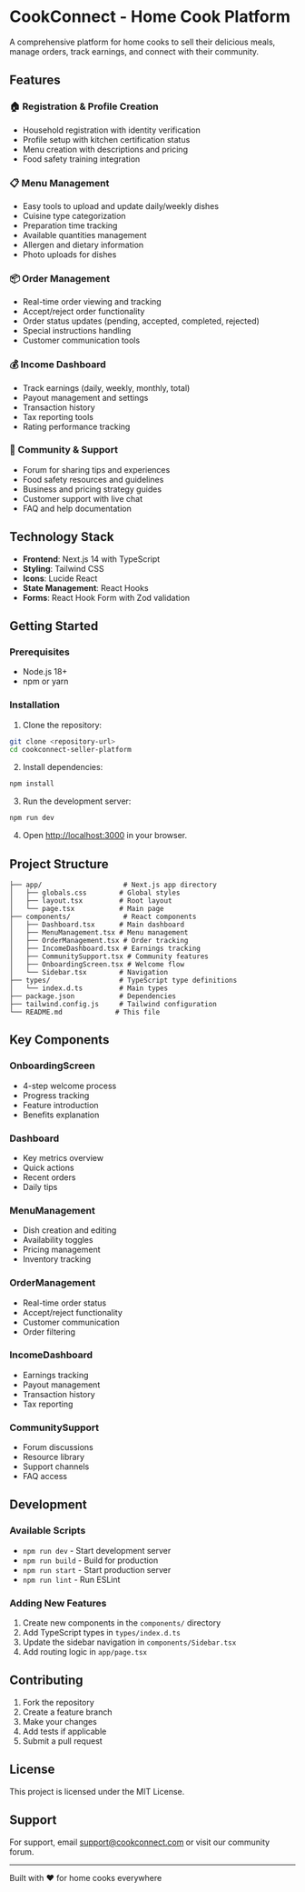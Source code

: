 # CookConnect - Home Cook Platform

A comprehensive platform for home cooks to sell their delicious meals, manage orders, track earnings, and connect with their community.

## Features

### 🏠 Registration & Profile Creation
- Household registration with identity verification
- Profile setup with kitchen certification status
- Menu creation with descriptions and pricing
- Food safety training integration

### 📋 Menu Management
- Easy tools to upload and update daily/weekly dishes
- Cuisine type categorization
- Preparation time tracking
- Available quantities management
- Allergen and dietary information
- Photo uploads for dishes

### 📦 Order Management
- Real-time order viewing and tracking
- Accept/reject order functionality
- Order status updates (pending, accepted, completed, rejected)
- Special instructions handling
- Customer communication tools

### 💰 Income Dashboard
- Track earnings (daily, weekly, monthly, total)
- Payout management and settings
- Transaction history
- Tax reporting tools
- Rating performance tracking

### 👥 Community & Support
- Forum for sharing tips and experiences
- Food safety resources and guidelines
- Business and pricing strategy guides
- Customer support with live chat
- FAQ and help documentation

## Technology Stack

- **Frontend**: Next.js 14 with TypeScript
- **Styling**: Tailwind CSS
- **Icons**: Lucide React
- **State Management**: React Hooks
- **Forms**: React Hook Form with Zod validation

## Getting Started

### Prerequisites
- Node.js 18+ 
- npm or yarn

### Installation

1. Clone the repository:
```bash
git clone <repository-url>
cd cookconnect-seller-platform
```

2. Install dependencies:
```bash
npm install
```

3. Run the development server:
```bash
npm run dev
```

4. Open [http://localhost:3000](http://localhost:3000) in your browser.

## Project Structure

```
├── app/                    # Next.js app directory
│   ├── globals.css        # Global styles
│   ├── layout.tsx         # Root layout
│   └── page.tsx           # Main page
├── components/             # React components
│   ├── Dashboard.tsx      # Main dashboard
│   ├── MenuManagement.tsx # Menu management
│   ├── OrderManagement.tsx # Order tracking
│   ├── IncomeDashboard.tsx # Earnings tracking
│   ├── CommunitySupport.tsx # Community features
│   ├── OnboardingScreen.tsx # Welcome flow
│   └── Sidebar.tsx        # Navigation
├── types/                 # TypeScript type definitions
│   └── index.d.ts         # Main types
├── package.json           # Dependencies
├── tailwind.config.js     # Tailwind configuration
└── README.md             # This file
```

## Key Components

### OnboardingScreen
- 4-step welcome process
- Progress tracking
- Feature introduction
- Benefits explanation

### Dashboard
- Key metrics overview
- Quick actions
- Recent orders
- Daily tips

### MenuManagement
- Dish creation and editing
- Availability toggles
- Pricing management
- Inventory tracking

### OrderManagement
- Real-time order status
- Accept/reject functionality
- Customer communication
- Order filtering

### IncomeDashboard
- Earnings tracking
- Payout management
- Transaction history
- Tax reporting

### CommunitySupport
- Forum discussions
- Resource library
- Support channels
- FAQ access

## Development

### Available Scripts

- `npm run dev` - Start development server
- `npm run build` - Build for production
- `npm run start` - Start production server
- `npm run lint` - Run ESLint

### Adding New Features

1. Create new components in the `components/` directory
2. Add TypeScript types in `types/index.d.ts`
3. Update the sidebar navigation in `components/Sidebar.tsx`
4. Add routing logic in `app/page.tsx`

## Contributing

1. Fork the repository
2. Create a feature branch
3. Make your changes
4. Add tests if applicable
5. Submit a pull request

## License

This project is licensed under the MIT License.

## Support

For support, email support@cookconnect.com or visit our community forum.

---

Built with ❤️ for home cooks everywhere 
